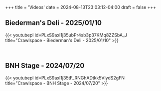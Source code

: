+++
title = 'Videos'
date = 2024-08-13T23:03:12-04:00
draft = false
+++
<!-- markdownlint-disable MD025 MD033 MD045 MD013 -->

## Biederman's Deli - 2025/01/10

{{< youtubepl id=PLxS9axl1j35ubPr4sb3p37KMq8ZZSbA_J title="Crawlspace - Biederman's Deli - 2025/01/10" >}}

<!--
* The Harder They Come
* Mr. Charlie
* Bananas and Blow
* Burnin' Down the House
* Cities
* Ramble On Rose
* Waiting on a Miracle
* The Core
* Cissy Strut
* Running Down a Dream
* Althea
* Loser
* Franklin's Tower
* Can't You Hear Me Knockin'
* China Cat Sunflower
* I Know You Rider
* Light Up or Leave Me Alone
* Bird Song
* The Other One
* Scarlet Begonias
* Fire on the Mountain
* Lovin' Cup
* Not Fade Away
* Sweet Leaf
* Cortez the Killer
* Shakedown Street
-->

&nbsp;

## BNH Stage - 2024/07/20

{{< youtubepl id=PLxS9axl1j35tF_RNGhADtkk5VlydS2gFN title="Crawlspace - BNH Stage - 2024/07/20" >}}

<!--
* Deal
* Second that Emotion
* Jack Straw
* Funky Bitch
* Eyes of the World
* Franklin's Tower
* Burnin' Down the House
* Can't You Hear Me Knockin'
* West LA Fadeaway
* China Cat Sunflower
* I Know You Rider
* Althea
-->

